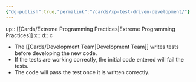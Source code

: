 ```yaml
---
{"dg-publish":true,"permalink":"/cards/xp-test-driven-development/"}
---
```


up:: [[Cards/Extreme Programming Practices\|Extreme Programming Practices]] 
x:: 
d:: c

- ﻿﻿The [[Cards/Development Team\|Development Team]] writes tests before developing the new code.
- ﻿﻿If the tests are working correctly, the initial code entered will fail the tests.
- ﻿﻿The code will pass the test once it is written correctly.